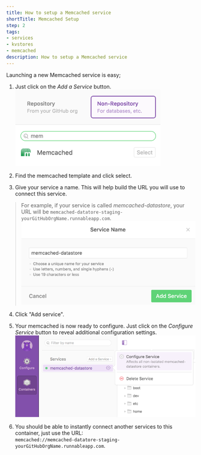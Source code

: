 ```yaml
---
title: How to setup a Memcached service
shortTitle: Memcached Setup
step: 2
tags:
- services
- kvstores
- memcached
description: How to setup a Memcached service
---
```


Launching a new Memcached service is easy; 

1. Just click on the *Add a Service* button.  
  ![add-a-service](/images/memcached-add-service.png)

2. Find the memcached template and click select.

3. Give your service a name. This will help build the URL you will use to connect this service. 
  > For example, if your service is called *memcached-datastore*, your URL will be `memcached-datatore-staging-yourGitHubOrgName.runnableapp.com`.
  ![memcached-name](/images/memcached-name.png)

4. Click "Add service".

5. Your memcached is now ready to configure. Just click on the *Configure Service* button to reveal additional configuration settings.
  ![memcached-configure](/images/memcached-configure.png)

6. You should be able to instantly connect another services to this container, just use the URL:  
	`memcached://memcached-datatore-staging-yourGitHubOrgName.runnableapp.com`.

